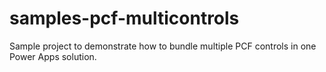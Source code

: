 # samples-pcf-multicontrols
Sample project to demonstrate how to bundle multiple PCF controls in one Power Apps solution.
